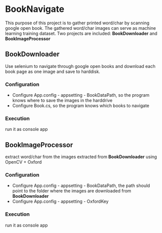 # BookNavigate
This purpose of this project is to gather printed word/char by scanning google open book. The gathered word/char images can serve as 
machine learning training dataset. Two projects are included: **BookDownloader** and **BookImageProcessor**

## BookDownloader
Use selenium to navigate through google open books and download each book page as one image and save to harddisk. 

### Configuration

* Configure App.config - appsetting - BookDataPath, so the program knows where to save the images in the harddrive
* Configure Book.cs, so the program knows which books to navigate

### Execution
run it as console app


## BookImageProcessor
extract word/char from the images extracted from **BookDownloader** using OpenCV + Oxford

### Configuration

* Configure App.config - appsetting - BookDataPath, the path should point to the folder where the images are downloaded from 
**BookDownloader** 
* Configure App.config - appsetting - OxfordKey


### Execution
run it as console app


